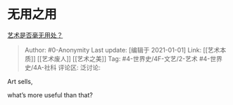 # 无用之用
[艺术是否毫无用处？](https://www.zhihu.com/question/386767740/answer/1280145938)

> Author: #0-Anonymity
> Last update: [编辑于 2021-01-01]
> Link: [[艺术本质]] [[艺术废人]] [[艺术之美]]
> Tag: #4-世界史/4F-文艺/2-艺术 #4-世界史/4A-社科
> 评论区:
> 泛讨论:

Art sells,

what’s more useful than that?
